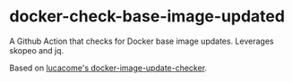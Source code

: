 # docker-check-base-image-updated

A Github Action that checks for Docker base image updates. Leverages skopeo and jq.

Based on [lucacome's docker-image-update-checker](https://github.com/lucacome/docker-image-update-checker).
